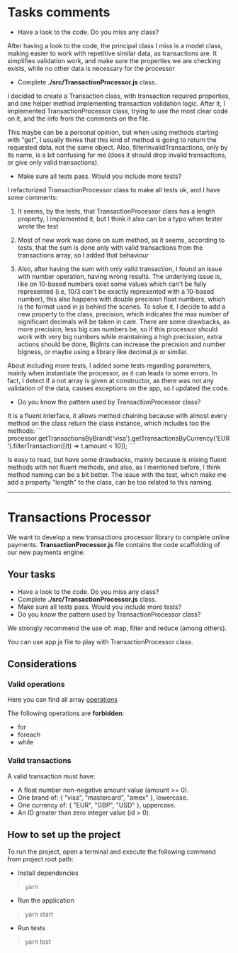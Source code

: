 # Tasks comments

- Have a look to the code. Do you miss any class?

After having a look to the code, the principal class I miss is a model class, making easier to work with repetitive similar data, as transactions are. It simplifies validation work, and make sure the properties we are checking exists, while no other data is necessary for the processor


- Complete **./src/TransactionProcessor.js** class.

I decided to create a Transaction class, with transaction required properties, and one helper method implementing transaction validation logic. After it, I implemented TransactionProcessor class, trying to use the most clear code on it, and the info from the comments on the file.

This maybe can be a personal opinion, but when using methods starting with "get", I usually thinks that this kind of method is going to return the requested data, not the same object. Also, filterInvalidTransactions, only by its name, is a bit confusing for me (does it should drop invalid transactions, or give only valid transactions).


- Make sure all tests pass. Would you include more tests?

I refactorized TransactionProcessor class to make all tests ok, and I have some comments:

1. It seems, by the tests, that TransactionProcessor class has a length property, I implemented it, but I think it also can be a typo when tester wrote the test

2. Most of new work was done on sum method, as it seems, according to tests, that the sum is done only with valid transactions from the transactions array, so I added that behaviour

3. Also, after having the sum with only valid transaction, I found an issue with number operation, having wrong results. The underlying issue is, like on 10-based numbers exist some values which can't be fully represented (i.e, 10/3 can't be exactly represented with a 10-based number), this also happens with double precision float numbers, which is the format used in js behind the scenes.
To solve it, I decide to add a new property to the class, precision, which indicates the max number of significant decimals will be taken in care. There are some drawbacks, as more precision, less big can numbers be, so if this processor should work with very big numbers while maintaining a high precission, extra actions should be done, BigInts can increase the precision and number bigness, or maybe using a library like decimal.js or similar.

About including more tests, I added some tests regarding parameters, mainly when instantiate the processor, as it can leads to some errors. In fact, I detect if a not array is given at constructor, as there was not any validation of the data, causes exceptions on the app, so I updated the code.


- Do you know the pattern used by TransactionProcessor class?

It is a fluent interface, it allows method chaining because with almost every method on the class return the class instance, which includes too the methods:
´´´
processor.getTransactionsByBrand('visa').getTransactionsByCurrency('EUR').filterTransaction([(t) => t.amount < 10]);
´´´

Is easy to read, but have some drawbacks, mainly because is mixing fluent methods with not fluent methods, and also, as I mentioned before, I think method naming can be a bit better. The issue with the test, which make me add a property "length" to the class, can be too related to this naming.

---

# Transactions Processor

We want to develop a new transactions processor library to complete online payments. **TransactionProcessor.js** file contains the code scaffolding of our new payments engine.

## Your tasks

- Have a look to the code. Do you miss any class?
- Complete **./src/TransactionProcessor.js** class.
- Make sure all tests pass. Would you include more tests?
- Do you know the pattern used by TransactionProcessor class?

We strongly recommend the use of: map, filter and reduce (among others).

You can use app.js file to play with TransactionProcessor class.

## Considerations

### Valid operations

Here you can find all array [operations](https://developer.mozilla.org/en-US/docs/Web/JavaScript/Reference/Global_Objects/Array)

The following operations are **forbidden**:

- for
- foreach
- while

### Valid transactions

A valid transaction must have:

- A float number non-negative amount value (amount >= 0).
- One brand of: { "visa", "mastercard", "amex" }, lowercase.
- One currency of: { "EUR", "GBP", "USD" }, uppercase.
- An ID greater than zero integer value (id > 0).

## How to set up the project

To run the project, open a terminal and execute the following command from project root path:

- Install dependencies

> yarn

- Run the application

> yarn start

- Run tests

> yarn test
